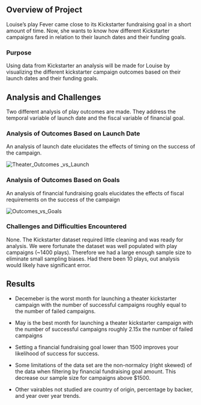 ## Overview of Project
Louise’s play Fever came close to its Kickstarter fundraising goal in a short amount of time. Now, she wants to know how different Kickstarter campaigns fared in relation to their launch dates and their funding goals.

### Purpose
Using data from Kickstarter an analysis will be made for Louise by visualizing the different kickstarter campaign outcomes based on their launch dates and their funding goals.

## Analysis and Challenges

Two different analysis of play outcomes are made.  They address the temporal variable of launch date and the fiscal variable of financial goal.




### Analysis of Outcomes Based on Launch Date

An analysis of launch date elucidates the effects of timing on the success of the campaign.

![Theater_Outcomes _vs_Launch](https://user-images.githubusercontent.com/16930677/116925751-76f1a680-ac0e-11eb-811a-74f874331c03.png)

### Analysis of Outcomes Based on Goals

An analysis of financial fundraising goals elucidates the effects of fiscal requirements on the success of the campaign

![Outcomes_vs_Goals](https://user-images.githubusercontent.com/16930677/116925832-912b8480-ac0e-11eb-99e8-b9789ce812a6.png)

### Challenges and Difficulties Encountered

None. The Kickstarter dataset required little cleaning and was ready for analysis. We were fortunate the dataset was well populated with play campaigns (~1400 plays).  Therefore we had a large enough sample size to eliminate small sampling biases. Had there been 10 plays, out analysis would likely have significant error. 

## Results

- Decemeber is the worst month for launching a theater kickstarter campaign with the number of successful campaigns roughly equal to the number of failed campaigns.
- May is the best month for launching a theater kickstarter campaign with the number of successful campaigns roughly 2.15x the number of failed campaigns

- Setting a financial fundraising goal lower than 1500 improves your likelihood of success for success.

- Some limitations of the data set are the non-normalcy (right skewed) of the data when filtering by financial fundraising goal amount.  This decrease our sample size for campaigns above $1500.

- Other vairables not studied are country of origin, percentage by backer, and year over year trends.
